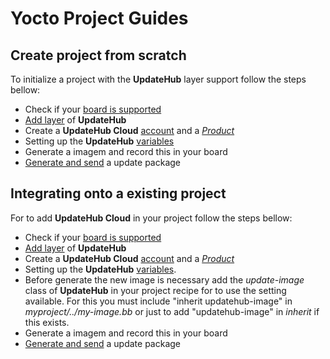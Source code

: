 # Yocto Project Guides

## Create project from scratch

To initialize a project with the **UpdateHub** layer support follow the steps bellow:

* Check if your [board is supported](../yocto-project-reference/supported-version.md)
* [Add  layer](../yocto-project-reference/using-updatehub-platform.md) of **UpdateHub**
* Create a **UpdateHub Cloud** [account](https://auth.updatehub.io/auth/login/) and a [*Product*](../updatehub-cloud/product.md) 
* Setting up the **UpdateHub** [variables](../yocto-project-reference/configurating-updatehub-variables.md)
* Generate a imagem and record this in your board
* [Generate and send](../yocto-project-reference/pushing-an-update-package.md) a update package

## Integrating onto a existing project

For to add **UpdateHub Cloud** in your project follow the steps bellow:

* Check if your [board is supported](../yocto-project-reference/supported-version.md)
* [Add  layer](../yocto-project-reference/adding-layer-to-your-project.md) of **UpdateHub**
* Create a **UpdateHub Cloud** [account](https://auth.updatehub.io/auth/login/)
 and a [*Product*](../updatehub-cloud/product.md) 
* Setting up the **UpdateHub** [variables](../yocto-project-reference/configurating-updatehub-variables.md). 
* Before generate the new image is necessary add the *update-image* class of **UpdateHub** in your project recipe for to use the setting available. For this you must include "inherit updatehub-image" in *myproject/../my-image.bb* or just to add "updatehub-image" in *inherit* if this exists.  
* Generate a imagem and record this in your board
* [Generate and send](../yocto-project-reference/pushing-an-update-package.md) a update package